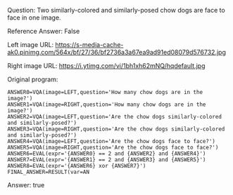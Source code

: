 Question: Two similarly-colored and similarly-posed chow dogs are face to face in one image.

Reference Answer: False

Left image URL: https://s-media-cache-ak0.pinimg.com/564x/bf/27/36/bf2736a3a67ea9ad91ed08079d576732.jpg

Right image URL: https://i.ytimg.com/vi/1bh1xh62mNQ/hqdefault.jpg

Original program:

```
ANSWER0=VQA(image=LEFT,question='How many chow dogs are in the image?')
ANSWER1=VQA(image=RIGHT,question='How many chow dogs are in the image?')
ANSWER2=VQA(image=LEFT,question='Are the chow dogs similarly-colored and similarly-posed?')
ANSWER3=VQA(image=RIGHT,question='Are the chow dogs similarly-colored and similarly-posed?')
ANSWER4=VQA(image=LEFT,question='Are the chow dogs face to face?')
ANSWER5=VQA(image=RIGHT,question='Are the chow dogs face to face?')
ANSWER6=EVAL(expr='{ANSWER0} == 2 and {ANSWER2} and {ANSWER4}')
ANSWER7=EVAL(expr='{ANSWER1} == 2 and {ANSWER3} and {ANSWER5}')
ANSWER8=EVAL(expr='{ANSWER6} xor {ANSWER7}')
FINAL_ANSWER=RESULT(var=AN
```
Answer: true

